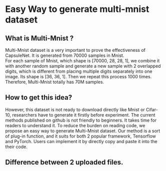 # Easy Way to generate multi-mnist dataset

## What is Multi-Mnist ?

Multi-Mnist dataset is a very important to prove the effectiveness of CapsuleNet. It is generated from 70000 samples in Mnist.  
For each sample of Mnist, which shape is [70000, 28, 28, 1], we combine it with another random sample and generate a new sample with 2 overlapped digits, which is different from placing multiple digits separately into one image. Its shape is [36, 36, 1]. Then we repeat this process 1000 times. Therefore, Multi-Mnist totally has 70M samples.

## How to get this idea?  

However, this dataset is not ready to download directly like Mnist or Cifar-10, researchers have to generate it firstly before experiment. The current methods published on github is not friendly to beginners. It takes time for readers to understand it. To reduce the burden on reading code, we propose an easy way to generate Multi-Mnist dataset. Our method is a sort of plug-in function, and it suits for both 2 popular framework, Tensorflow and PyTorch. Users can implement it by directly copy and paste it into the their code.

## Difference between 2 uploaded files. 
